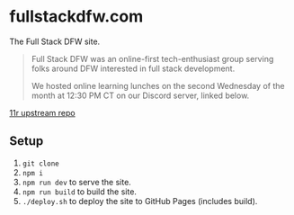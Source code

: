 # fullstackdfw.com

The Full Stack DFW site.  

> Full Stack DFW was an online-first tech-enthusiast group serving folks around DFW interested in full stack development.
> 
> We hosted online learning lunches on the second Wednesday of the month at 12:30 PM CT on our Discord server, linked below.  

[11r upstream repo](https://github.com/reeseschultz/11r)

## Setup

1. `git clone`
1. `npm i`
1. `npm run dev` to serve the site.
1. `npm run build` to build the site.
1. `./deploy.sh` to deploy the site to GitHub Pages (includes build).

